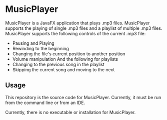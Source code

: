 # MusicPlayer

MusicPlayer is a JavaFX application that plays .mp3 files.
MusicPlayer supports the playing of single .mp3 files and a playlist of multiple .mp3 files.
MusicPlayer supports the following controls of the current .mp3 file:
+ Pausing and Playing
+ Rewinding to the beginning
+ Changing the file's current position to another position
+ Volume manipulation
And the following for playlists
+ Changing to the previous song in the playlist
+ Skipping the current song and moving to the next

## Usage

This repository is the source code for MusicPlayer. Currently, it must be run from the command line or
from an IDE.

Currently, there is no executable or installation for MusicPlayer.